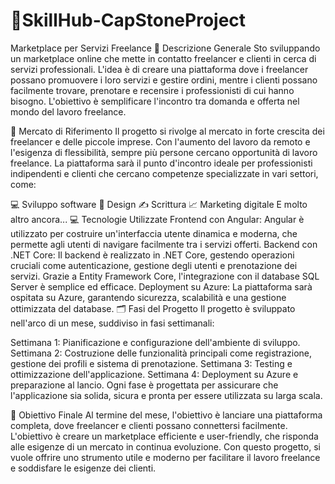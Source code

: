 # 🛒SkillHub-CapStoneProject
 
 
 Marketplace per Servizi Freelance
📜 Descrizione Generale
Sto sviluppando un marketplace online che mette in contatto freelancer e clienti in cerca di servizi professionali. L'idea è di creare una piattaforma dove i freelancer possano promuovere i loro servizi e gestire ordini, mentre i clienti possano facilmente trovare, prenotare e recensire i professionisti di cui hanno bisogno. L'obiettivo è semplificare l'incontro tra domanda e offerta nel mondo del lavoro freelance.

🎯 Mercato di Riferimento
Il progetto si rivolge al mercato in forte crescita dei freelancer e delle piccole imprese. Con l'aumento del lavoro da remoto e l'esigenza di flessibilità, sempre più persone cercano opportunità di lavoro freelance. La piattaforma sarà il punto d'incontro ideale per professionisti indipendenti e clienti che cercano competenze specializzate in vari settori, come:

💻 Sviluppo software
🎨 Design
✍️ Scrittura
📈 Marketing digitale
E molto altro ancora...
💻 Tecnologie Utilizzate
Frontend con Angular: Angular è utilizzato per costruire un'interfaccia utente dinamica e moderna, che permette agli utenti di navigare facilmente tra i servizi offerti.
Backend con .NET Core: Il backend è realizzato in .NET Core, gestendo operazioni cruciali come autenticazione, gestione degli utenti e prenotazione dei servizi. Grazie a Entity Framework Core, l'integrazione con il database SQL Server è semplice ed efficace.
Deployment su Azure: La piattaforma sarà ospitata su Azure, garantendo sicurezza, scalabilità e una gestione ottimizzata del database.
🗂️ Fasi del Progetto
Il progetto è sviluppato nell'arco di un mese, suddiviso in fasi settimanali:

Settimana 1: Pianificazione e configurazione dell'ambiente di sviluppo.
Settimana 2: Costruzione delle funzionalità principali come registrazione, gestione dei profili e sistema di prenotazione.
Settimana 3: Testing e ottimizzazione dell'applicazione.
Settimana 4: Deployment su Azure e preparazione al lancio.
Ogni fase è progettata per assicurare che l'applicazione sia solida, sicura e pronta per essere utilizzata su larga scala.

🚀 Obiettivo Finale
Al termine del mese, l'obiettivo è lanciare una piattaforma completa, dove freelancer e clienti possano connettersi facilmente. L'obiettivo è creare un marketplace efficiente e user-friendly, che risponda alle esigenze di un mercato in continua evoluzione. Con questo progetto, si vuole offrire uno strumento utile e moderno per facilitare il lavoro freelance e soddisfare le esigenze dei clienti.
